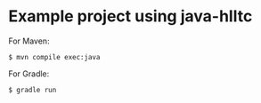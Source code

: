 # Example project using java-hlltc

For Maven:

```console
$ mvn compile exec:java
```

For Gradle:

```console
$ gradle run
```

